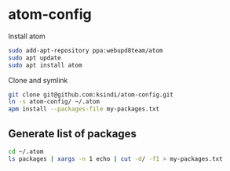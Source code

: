 # atom-config

Install atom

```bash
sudo add-apt-repository ppa:webupd8team/atom
sudo apt update
sudo apt install atom
```

Clone and symlink

```bash
git clone git@github.com:ksindi/atom-config.git
ln -s atom-config/ ~/.atom
apm install --packages-file my-packages.txt
```

## Generate list of packages

```bash
cd ~/.atom
ls packages | xargs -n 1 echo | cut -d/ -f1 > my-packages.txt
```
